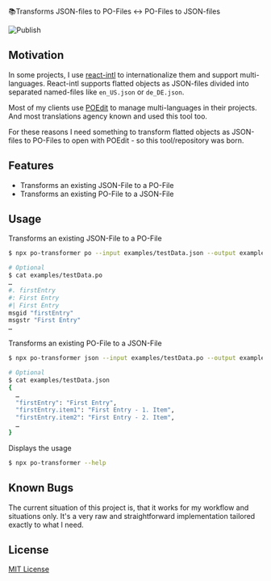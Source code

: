 📚Transforms JSON-files to PO-Files ↔️ PO-Files to JSON-files

![Publish](https://github.com/tscharke/poTransformer/workflows/Release%20and%20publish/badge.svg)

## Motivation

In some projects, I use [react-intl](https://github.com/formatjs/react-intl) to internationalize them and support multi-languages. React-intl supports flatted objects as JSON-files divided into separated named-files like `en_US.json` or `de_DE.json`.

Most of my clients use [POEdit](https://poedit.net) to manage multi-languages in their projects. And most translations agency known and used this tool too.

For these reasons I need something to transform flatted objects as JSON-files to PO-Files to open with POEdit - so this tool/repository was born.

## Features

- Transforms an existing JSON-File to a PO-File
- Transforms an existing PO-File to a JSON-File

## Usage

Transforms an existing JSON-File to a PO-File

```bash
$ npx po-transformer po --input examples/testData.json --output examples/testData.po

# Optional
$ cat examples/testData.po
…
#. firstEntry
#: First Entry
#| First Entry
msgid "firstEntry"
msgstr "First Entry"
…
```

Transforms an existing PO-File to a JSON-File

```bash
$ npx po-transformer json --input examples/testData.po --output examples/testData.json

# Optional
$ cat examples/testData.json
{
  …
  "firstEntry": "First Entry",
  "firstEntry.item1": "First Entry - 1. Item",
  "firstEntry.item2": "First Entry - 2. Item",
  …
}
```

Displays the usage

```bash
$ npx po-transformer --help
```

## Known Bugs

The current situation of this project is, that it works for my workflow and situations only. It's a very raw and straightforward implementation tailored exactly to what I need.

## License

[MIT License](LICENSE)
